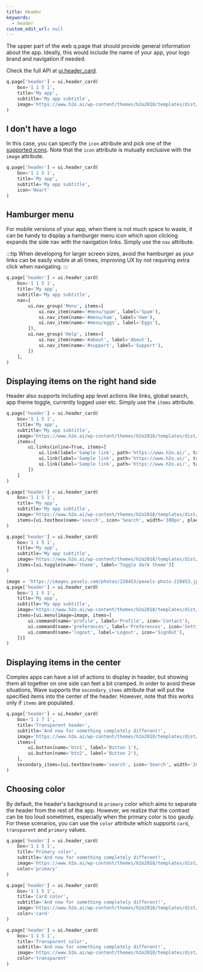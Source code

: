 ```yaml
---
title: Header
keywords:
  - header
custom_edit_url: null
---
```


The upper part of the web q.page that should provide general information about the app. Ideally, this would include the name of your app, your logo brand and navigation if needed.

Check the full API at [ui.header_card](/docs/api/ui#header_card).

```py
q.page['header'] = ui.header_card(
    box='1 1 5 1',
    title='My app',
    subtitle='My app subtitle',
    image='https://www.h2o.ai/wp-content/themes/h2o2018/templates/dist/images/h2o_logo.svg',
)
```

## I don't have a logo

In this case, you can specify the `icon` attribute and pick one of the [supported icons](https://uifabricicons.azurewebsites.net/). Note that the `icon` attribute is mutually exclusive with the `image` attribute.

```py
q.page['header'] = ui.header_card(
    box='1 1 5 1',
    title='My app',
    subtitle='My app subtitle',
    icon='Heart'
)
```

## Hamburger menu

For mobile versions of your app, when there is not much space to waste, it can be handy to display a hamburger menu icon which upon clicking expands the side nav with the navigation links. Simply use the `nav` attribute.

:::tip
When developing for larger screen sizes, avoid the hamburger as your links can be easily visible at all times, improving UX by not requiring extra click when navigating.
:::

```py
q.page['header'] = ui.header_card(
    box='1 1 5 1',
    title='My app',
    subtitle='My app subtitle',
    nav=[
        ui.nav_group('Menu', items=[
            ui.nav_item(name='#menu/spam', label='Spam'),
            ui.nav_item(name='#menu/ham', label='Ham'),
            ui.nav_item(name='#menu/eggs', label='Eggs'),
        ]),
        ui.nav_group('Help', items=[
            ui.nav_item(name='#about', label='About'),
            ui.nav_item(name='#support', label='Support'),
        ])
    ],
)
```

## Displaying items on the right hand side

Header also supports including app level actions like links, global search, app theme toggle, currently logged user etc. Simply use the `items` attribute.

```py
q.page['header'] = ui.header_card(
    box='1 1 5 1',
    title='My app',
    subtitle='My app subtitle',
    image='https://www.h2o.ai/wp-content/themes/h2o2018/templates/dist/images/h2o_logo.svg',
    items=[
        ui.links(inline=True, items=[
            ui.link(label='Sample link', path='https://www.h2o.ai/', target='_blank'),
            ui.link(label='Sample link', path='https://www.h2o.ai/', target='_blank'),
            ui.link(label='Sample link', path='https://www.h2o.ai/', target='_blank'),
        ])
    ]
)
```

```py
q.page['header'] = ui.header_card(
    box='1 1 5 1',
    title='My app',
    subtitle='My app subtitle',
    image='https://www.h2o.ai/wp-content/themes/h2o2018/templates/dist/images/h2o_logo.svg',
    items=[ui.textbox(name='search', icon='Search', width='300px', placeholder='Search...')]
)
```

```py
q.page['header'] = ui.header_card(
    box='1 1 5 1',
    title='My app',
    subtitle='My app subtitle',
    image='https://www.h2o.ai/wp-content/themes/h2o2018/templates/dist/images/h2o_logo.svg',
    items=[ui.toggle(name='theme', label='Toggle dark theme')]
)
```

```py
image = 'https://images.pexels.com/photos/220453/pexels-photo-220453.jpeg?auto=compress&h=750&w=1260'
q.page['header'] = ui.header_card(
    box='1 1 5 1',
    title='My app',
    subtitle='My app subtitle',
    image='https://www.h2o.ai/wp-content/themes/h2o2018/templates/dist/images/h2o_logo.svg',
    items=[ui.menu(image=image, items=[
        ui.command(name='profile', label='Profile', icon='Contact'),
        ui.command(name='preferences', label='Preferences', icon='Settings'),
        ui.command(name='logout', label='Logout', icon='SignOut'),
    ])]
)
```

## Displaying items in the center

Complex apps can have a lot of actions to display in header, but showing them all together on one side can feel a bit cramped. In order to avoid these situations, Wave supports the `secondary_items` attribute that will put the specified items into the center of the header. However, note that this works only if `items` are populated.

```py
q.page['header'] = ui.header_card(
    box='1 1 7 1',
    title='Transparent header',
    subtitle='And now for something completely different!',
    image='https://www.h2o.ai/wp-content/themes/h2o2018/templates/dist/images/h2o_logo.svg',
    items=[
        ui.button(name='btn1', label='Button 1'),
        ui.button(name='btn2', label='Button 2'),
    ],
    secondary_items=[ui.textbox(name='search', icon='Search', width='200px', placeholder='Search...')]
)
```

## Choosing color

By default, the header's background is `primary` color which aims to separate the header from the rest of the app. However, we realize that the contrast can be too loud sometimes, especially when the primary color is too gaudy. For these scenarios, you can use the `color` attribute which supports `card`, `transparent` and `primary` values.

```py
q.page['header'] = ui.header_card(
    box='1 1 5 1',
    title='Primary color',
    subtitle='And now for something completely different!',
    image='https://www.h2o.ai/wp-content/themes/h2o2018/templates/dist/images/h2o_logo.svg',
    color='primary'
)
```

```py
q.page['header'] = ui.header_card(
    box='1 1 5 1',
    title='Card color',
    subtitle='And now for something completely different!',
    image='https://www.h2o.ai/wp-content/themes/h2o2018/templates/dist/images/h2o_logo.svg',
    color='card'
)
```

```py
q.page['header'] = ui.header_card(
    box='1 1 5 1',
    title='Transparent color',
    subtitle='And now for something completely different!',
    image='https://www.h2o.ai/wp-content/themes/h2o2018/templates/dist/images/h2o_logo.svg',
    color='transparent'
)
```
